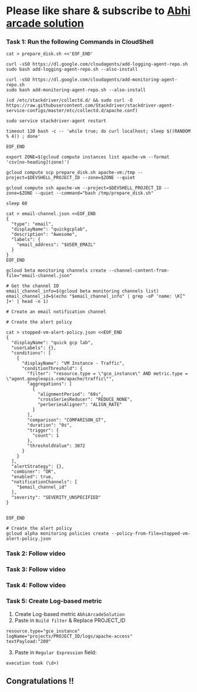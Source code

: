 # Please like share & subscribe to [Abhi arcade solution](http://www.youtube.com/@Abhi_Arcade_Solution)

### Task 1: Run the following Commands in CloudShell

```
cat > prepare_disk.sh <<'EOF_END'

curl -sSO https://dl.google.com/cloudagents/add-logging-agent-repo.sh
sudo bash add-logging-agent-repo.sh --also-install

curl -sSO https://dl.google.com/cloudagents/add-monitoring-agent-repo.sh
sudo bash add-monitoring-agent-repo.sh --also-install

(cd /etc/stackdriver/collectd.d/ && sudo curl -O https://raw.githubusercontent.com/Stackdriver/stackdriver-agent-service-configs/master/etc/collectd.d/apache.conf)

sudo service stackdriver-agent restart

timeout 120 bash -c -- 'while true; do curl localhost; sleep $((RANDOM % 4)) ; done'

EOF_END

export ZONE=$(gcloud compute instances list apache-vm --format 'csv[no-heading](zone)')

gcloud compute scp prepare_disk.sh apache-vm:/tmp --project=$DEVSHELL_PROJECT_ID --zone=$ZONE --quiet

gcloud compute ssh apache-vm --project=$DEVSHELL_PROJECT_ID --zone=$ZONE --quiet --command="bash /tmp/prepare_disk.sh"

sleep 60

cat > email-channel.json <<EOF_END
{
  "type": "email",
  "displayName": "quickgcplab",
  "description": "Awesome",
  "labels": {
    "email_address": "$USER_EMAIL"
  }
}
EOF_END

gcloud beta monitoring channels create --channel-content-from-file="email-channel.json"

# Get the channel ID
email_channel_info=$(gcloud beta monitoring channels list)
email_channel_id=$(echo "$email_channel_info" | grep -oP 'name: \K[^ ]+' | head -n 1)

# Create an email notification channel

# Create the alert policy

cat > stopped-vm-alert-policy.json <<EOF_END
{
  "displayName": "quick gcp lab",
  "userLabels": {},
  "conditions": [
    {
      "displayName": "VM Instance - Traffic",
      "conditionThreshold": {
        "filter": "resource.type = \"gce_instance\" AND metric.type = \"agent.googleapis.com/apache/traffic\"",
        "aggregations": [
          {
            "alignmentPeriod": "60s",
            "crossSeriesReducer": "REDUCE_NONE",
            "perSeriesAligner": "ALIGN_RATE"
          }
        ],
        "comparison": "COMPARISON_GT",
        "duration": "0s",
        "trigger": {
          "count": 1
        },
        "thresholdValue": 3072
      }
    }
  ],
  "alertStrategy": {},
  "combiner": "OR",
  "enabled": true,
  "notificationChannels": [
    "$email_channel_id"
  ],
  "severity": "SEVERITY_UNSPECIFIED"
}


EOF_END

# Create the alert policy
gcloud alpha monitoring policies create --policy-from-file=stopped-vm-alert-policy.json
```

### Task 2: Follow video
### Task 3: Follow video
### Task 4: Follow video

### Task 5: Create Log-based metric

1. Create Log-based metric `AbhiArcadeSolution`
2. Paste in `Build filter` & Replace PROJECT_ID
```
resource.type="gce_instance"
logName="projects/PROJECT_ID/logs/apache-access"
textPayload:"200"
```
3. Paste in `Regular Expression` field:
```
execution took (\d+)
```


## Congratulations !!
